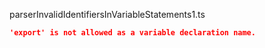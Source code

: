 parserInvalidIdentifiersInVariableStatements1.ts
```json
'export' is not allowed as a variable declaration name.
```
